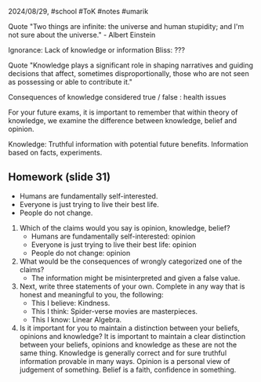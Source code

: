 2024/08/29, #school #ToK #notes #umarik 

Quote
	"Two things are infinite: the universe and human stupidity; and I'm not sure about the universe." - Albert Einstein

Ignorance: Lack of knowledge or information
Bliss: ???

Quote
	"Knowledge plays a significant role in shaping narratives and guiding decisions that affect, sometimes disproportionally, those who are not seen as possessing or able to contribute it."

Consequences of knowledge considered true / false : health issues

For your future exams, it is important to remember that within theory of knowledge, we examine the difference between knowledge, belief and opinion. 

Knowledge: Truthful information with potential future benefits. Information based on facts, experiments.
## Homework (slide 31)
- Humans are fundamentally self-interested.
- Everyone is just trying to live their best life.
- People do not change.

1. Which of the claims would you say is opinion, knowledge, belief?
	- Humans are fundamentally self-interested: opinion
	- Everyone is just trying to live their best life: opinion
	- People do not change: opinion
2. What would be the consequences of wrongly categorized one of the claims?
	- The information might be misinterpreted and given a false value.
3. Next, write three statements of your own.
	Complete in any way that is honest and meaningful to you, the following:
	- This I believe: Kindness.
	- This I think: Spider-verse movies are masterpieces.
	- This I know: Linear Algebra.
4. Is it important for you to maintain a distinction between your beliefs, opinions and knowledge?
	It is important to maintain a clear distinction between your beliefs, opinions and knowledge as these are not the same thing. Knowledge is generally correct and for sure truthful information provable in many ways. Opinion is a personal view of judgement of something. Belief is a faith, confidence in something.